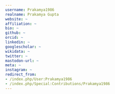 ```yaml
---
username: Prakamya1986
realname: Prakamya Gupta
website: ~
affiliation: ~
bio: ~
github: ~
orcid: ~
linkedin: ~
googlescholar: ~
wikidata: ~
twitter: ~
mastodon-url: ~
meta: ~
instagram: ~
redirect_from:
- /index.php/User:Prakamya1986
- /index.php/Special:Contributions/Prakamya1986
---
```


